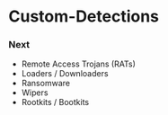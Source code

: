 # Custom-Detections

### Next
- Remote Access Trojans (RATs)  
- Loaders / Downloaders  
- Ransomware  
- Wipers  
- Rootkits / Bootkits  
